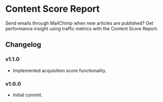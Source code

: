 # Content Score Report

Send emails through MailChimp when new articles are published? Get performance insight using traffic metrics with the Content Score Report.

## Changelog

### v1.1.0

* Implemented acquisition score functionality.

### v1.0.0

* Initial commit.
